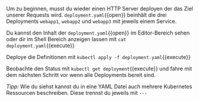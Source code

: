 Um zu beginnen, musst du wieder einen HTTP Server deployen der das Ziel unserer Requests wird. `deployment.yaml`{{open}} beinhält die drei Deployments `webapp1`, `webapp2` und `webapp3` mit jeweils einem Service.

Du kannst den Inhalt der `deployment.yaml`{{open}} im Editor-Bereich sehen oder dir im Shell Bereich anzeigen lassen mit `cat deployment.yaml`{{execute}}

Deploye die Definitionen mit `kubectl apply -f deployment.yaml`{{execute}}

Beobachte den Status mit `kubectl get deployment`{{execute}} und fahre mit dem nächsten Schritt vor wenn alle Deployments bereit sind.

*Tipp:* Wie du siehst kannst du in eine YAML Datei auch mehrere Kubernetes Ressourcen beschreiben. Diese trennst du jeweils mit `---`